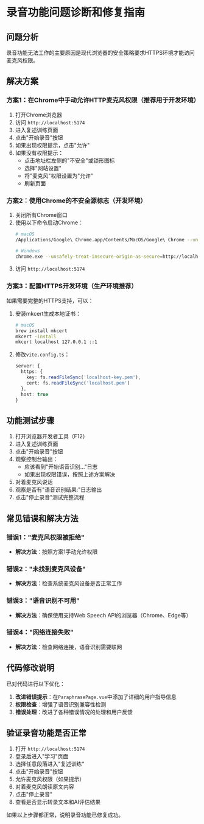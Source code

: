 # 录音功能问题诊断和修复指南

## 问题分析

录音功能无法工作的主要原因是现代浏览器的安全策略要求HTTPS环境才能访问麦克风权限。

## 解决方案

### 方案1：在Chrome中手动允许HTTP麦克风权限（推荐用于开发环境）

1. 打开Chrome浏览器
2. 访问 `http://localhost:5174`
3. 进入复述训练页面
4. 点击"开始录音"按钮
5. 如果出现权限提示，点击"允许"
6. 如果没有权限提示：
   - 点击地址栏左侧的"不安全"或锁形图标
   - 选择"网站设置"
   - 将"麦克风"权限设置为"允许"
   - 刷新页面

### 方案2：使用Chrome的不安全源标志（开发环境）

1. 关闭所有Chrome窗口
2. 使用以下命令启动Chrome：
   ```bash
   # macOS
   /Applications/Google\ Chrome.app/Contents/MacOS/Google\ Chrome --unsafely-treat-insecure-origin-as-secure=http://localhost:5174 --user-data-dir=/tmp/chrome-dev
   
   # Windows
   chrome.exe --unsafely-treat-insecure-origin-as-secure=http://localhost:5174 --user-data-dir=c:\temp\chrome-dev
   ```
3. 访问 `http://localhost:5174`

### 方案3：配置HTTPS开发环境（生产环境推荐）

如果需要完整的HTTPS支持，可以：

1. 安装mkcert生成本地证书：
   ```bash
   # macOS
   brew install mkcert
   mkcert -install
   mkcert localhost 127.0.0.1 ::1
   ```

2. 修改`vite.config.ts`：
   ```typescript
   server: {
     https: {
       key: fs.readFileSync('localhost-key.pem'),
       cert: fs.readFileSync('localhost.pem')
     },
     host: true
   }
   ```

## 功能测试步骤

1. 打开浏览器开发者工具（F12）
2. 进入复述训练页面
3. 点击"开始录音"按钮
4. 观察控制台输出：
   - 应该看到"开始语音识别..."日志
   - 如果出现权限错误，按照上述方案解决
5. 对着麦克风说话
6. 观察是否有"语音识别结果:"日志输出
7. 点击"停止录音"测试完整流程

## 常见错误和解决方法

### 错误1："麦克风权限被拒绝"
- **解决方法**：按照方案1手动允许权限

### 错误2："未找到麦克风设备"
- **解决方法**：检查系统麦克风设备是否正常工作

### 错误3："语音识别不可用"
- **解决方法**：确保使用支持Web Speech API的浏览器（Chrome、Edge等）

### 错误4："网络连接失败"
- **解决方法**：检查网络连接，语音识别需要联网

## 代码修改说明

已对代码进行以下优化：

1. **改进错误提示**：在`ParaphrasePage.vue`中添加了详细的用户指导信息
2. **权限检查**：增强了语音识别兼容性检测
3. **错误处理**：改进了各种错误情况的处理和用户反馈

## 验证录音功能是否正常

1. 打开 `http://localhost:5174`
2. 登录后进入"学习"页面
3. 选择任意段落进入"复述训练"
4. 点击"开始录音"按钮
5. 允许麦克风权限（如果提示）
6. 对着麦克风朗读原文内容
7. 点击"停止录音"
8. 查看是否显示转录文本和AI评估结果

如果以上步骤都正常，说明录音功能已修复成功。